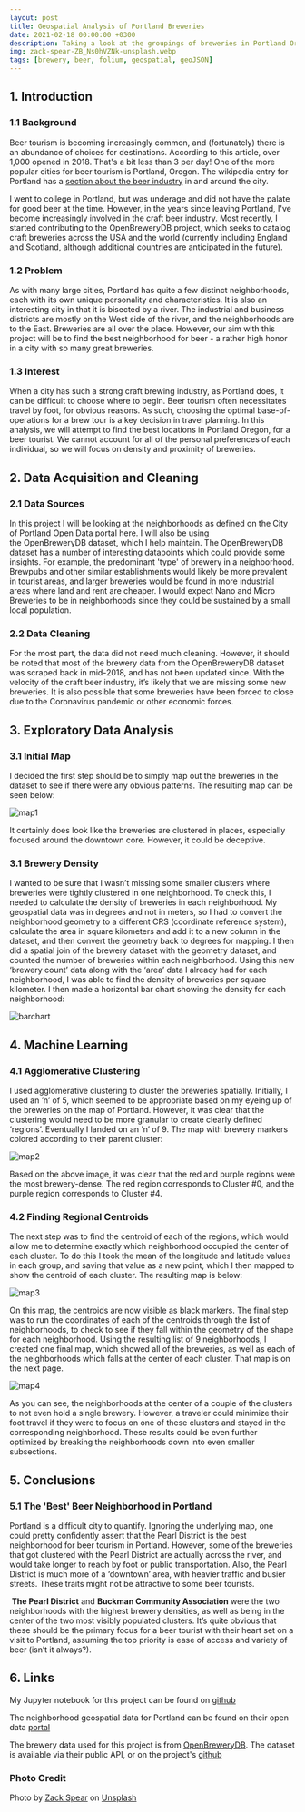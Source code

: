 ```yaml
---
layout: post
title: Geospatial Analysis of Portland Breweries
date: 2021-02-18 00:00:00 +0300
description: Taking a look at the groupings of breweries in Portland Oregon, to find the best neighborhoods for beer tourism
img: zack-spear-ZB_Ns0hVZNk-unsplash.webp
tags: [brewery, beer, folium, geospatial, geoJSON]
---
```


## 1. Introduction

### 1.1 Background

Beer tourism is becoming increasingly common, and (fortunately) there is an abundance of choices for destinations. According to this article, over 1,000 opened in 2018. That's a bit less than 3 per day! One of the more popular cities for beer tourism is Portland, Oregon. The wikipedia entry for Portland has a [section about the beer industry](https://en.wikipedia.org/wiki/Portland,_Oregon#Cuisine_and_breweries) in and around the city.

I went to college in Portland, but was underage and did not have the palate for good beer at the time. However, in the years since leaving Portland, I've become increasingly involved in the craft beer industry. Most recently, I started contributing to the OpenBreweryDB project, which seeks to catalog craft breweries across the USA and the world (currently including England and Scotland, although additional countries are anticipated in the future).

### 1.2 Problem

As with many large cities, Portland has quite a few distinct neighborhoods, each with its own unique personality and characteristics. It is also an interesting city in that it is bisected by a river. The industrial and business districts are mostly on the West side of the river, and the neighborhoods are to the East. Breweries are all over the place. However, our aim with this project will be to find the best neighborhood for beer - a rather high honor in a city with so many great breweries.

### 1.3 Interest

When a city has such a strong craft brewing industry, as Portland does, it can be difficult to choose where to begin. Beer tourism often necessitates travel by foot, for obvious reasons. As such, choosing the optimal base-of-operations for a brew tour is a key decision in travel planning. In this analysis, we will attempt to find the best locations in Portland Oregon, for a beer tourist. We cannot account for all of the personal preferences of each individual, so we will focus on density and proximity of breweries.

## 2. Data Acquisition and Cleaning

### 2.1 Data Sources

In this project I will be looking at the neighborhoods as defined on the City of Portland Open Data portal here. I will also be using the OpenBreweryDB dataset, which I help maintain. The OpenBreweryDB dataset has a number of interesting datapoints which could provide some insights. For example, the predominant 'type' of brewery in a neighborhood. Brewpubs and other similar establishments would likely be more prevalent in tourist areas, and larger breweries would be found in more industrial areas where land and rent are cheaper. I would expect Nano and Micro Breweries to be in neighborhoods since they could be sustained by a small local population.

### 2.2 Data Cleaning

For the most part, the data did not need much cleaning. However, it should be noted that most of the brewery data from the OpenBreweryDB dataset was scraped back in mid-2018, and has not been updated since. With the velocity of the craft beer industry, it’s likely that we are missing some new breweries. It is also possible that some breweries have been forced to close due to the Coronavirus pandemic or other economic forces.

## 3. Exploratory Data Analysis

### 3.1 Initial Map

I decided the first step should be to simply map out the breweries in the dataset to see if there were any obvious patterns. The resulting map can be seen below:

![map1](/assets/img/breweries_pdx.png)

It certainly does look like the breweries are clustered in places, especially focused around the downtown core. However, it could be deceptive.

### 3.1 Brewery Density

I wanted to be sure that I wasn’t missing some smaller clusters where breweries were tightly clustered in one neighborhood. To check this, I needed to calculate the density of breweries in each neighborhood. My geospatial data was in degrees and not in meters, so I had to convert the neighborhood geometry to a different CRS (coordinate reference system), calculate the area in square kilometers and add it to a new column in the dataset, and then convert the geometry back to degrees for mapping. I then did a spatial join of the brewery dataset with the geometry dataset, and counted the number of breweries within each neighborhood. Using this new ‘brewery count’ data along with the ‘area’ data I already had for each neighborhood, I was able to find the density of breweries per square kilometer. I then made a horizontal bar chart showing the density for each neighborhood:

![barchart](/assets/img/brewery_density.png)

## 4. Machine Learning

### 4.1 Agglomerative Clustering

I used agglomerative clustering to cluster the breweries spatially. Initially, I used an ’n’ of 5, which seemed to be appropriate based on my eyeing up of the breweries on the map of Portland. However, it was clear that the clustering would need to be more granular to create clearly defined ‘regions’. Eventually I landed on an ’n’ of 9. The map with brewery markers colored according to their parent cluster:

![map2](/assets/img/hoods_w_clusters.png)

Based on the above image, it was clear that the red and purple regions were the most brewery-dense. The red region corresponds to Cluster #0, and the purple region corresponds to Cluster #4. 

### 4.2 Finding Regional Centroids

The next step was to find the centroid of each of the regions, which would allow me to determine exactly which neighborhood occupied the center of each cluster. To do this I took the mean of the longitude and latitude values in each group, and saving that value as a new point, which I then mapped to show the centroid of each cluster. The resulting map is below:

![map3](/assets/img/hoods_w_centroids.png)

On this map, the centroids are now visible as black markers. The final step was to run the coordinates of each of the centroids through the list of neighborhoods, to check to see if they fall within the geometry of the shape for each neighborhood. Using the resulting list of 9 neighborhoods, I created one final map, which showed all of the breweries, as well as each of the neighborhoods which falls at the center of each cluster. That map is on the next page.

![map4](/assets/img/best_hoods.png)

As you can see, the neighborhoods at the center of a couple of the clusters to not even hold a single brewery. However, a traveler could minimize their foot travel if they were to focus on one of these clusters and stayed in the corresponding neighborhood. These results could be even further optimized  by breaking the neighborhoods down into even smaller subsections.

## 5. Conclusions

### 5.1 The 'Best' Beer Neighborhood in Portland

Portland is a difficult city to quantify. Ignoring the underlying map, one could pretty confidently assert that the Pearl District is the best neighborhood for beer tourism in Portland. However, some of the breweries that got clustered with the Pearl District are actually across the river, and would take longer to reach by foot or public transportation. Also, the Pearl District is much more of a ‘downtown’ area, with heavier traffic and busier streets. These traits might not be attractive to some beer tourists. 

 **The Pearl District** and **Buckman Community Association** were the two neighborhoods with the highest brewery densities, as well as being in the center of the two most visibly populated clusters. It’s quite obvious that these should be the primary focus for a beer tourist with their heart set on a visit to Portland, assuming the top priority is ease of access and variety of beer (isn’t it always?). 



## 6. Links

My Jupyter notebook for this project can be found on [github](https://github.com/tylerkkp/Coursera_Capstone/blob/main/ds_capstone.ipynb)

The neighborhood geospatial data for Portland can be found on their open data [portal](https://gis-pdx.opendata.arcgis.com/datasets/neighborhoods-regions?geometry=-123.656%2C45.374%2C-121.678%2C45.711)

The brewery data used for this project is from [OpenBreweryDB](https://www.openbrewerydb.org/). The dataset is available via their public API, or on the project's [github](https://github.com/openbrewerydb/openbrewerydb)

### Photo Credit

Photo by [Zack Spear](https://unsplash.com/@zackspear?utm_source=unsplash&amp;utm_medium=referral&amp;utm_content=creditCopyText) on [Unsplash](https://unsplash.com/s/photos/blank?utm_source=unsplash&amp;utm_medium=referral&amp;utm_content=creditCopyText)

